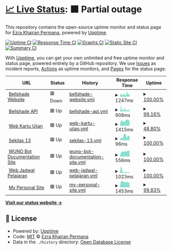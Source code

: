 # [📈 Live Status](https://status.rmecha.my.id): <!--live status--> **🟧 Partial outage**

This repository contains the open-source uptime monitor and status page for [Ezra Khairan Permana](https://www.rmecha.my.id/), powered by [Upptime](https://github.com/upptime/upptime).

[![Uptime CI](https://github.com/reacto11mecha/uptime-status/workflows/Uptime%20CI/badge.svg)](https://github.com/reacto11mecha/uptime-status/actions?query=workflow%3A%22Uptime+CI%22)
[![Response Time CI](https://github.com/reacto11mecha/uptime-status/workflows/Response%20Time%20CI/badge.svg)](https://github.com/reacto11mecha/uptime-status/actions?query=workflow%3A%22Response+Time+CI%22)
[![Graphs CI](https://github.com/reacto11mecha/uptime-status/workflows/Graphs%20CI/badge.svg)](https://github.com/reacto11mecha/uptime-status/actions?query=workflow%3A%22Graphs+CI%22)
[![Static Site CI](https://github.com/reacto11mecha/uptime-status/workflows/Static%20Site%20CI/badge.svg)](https://github.com/reacto11mecha/uptime-status/actions?query=workflow%3A%22Static+Site+CI%22)
[![Summary CI](https://github.com/reacto11mecha/uptime-status/workflows/Summary%20CI/badge.svg)](https://github.com/reacto11mecha/uptime-status/actions?query=workflow%3A%22Summary+CI%22)

With [Upptime](https://upptime.js.org), you can get your own unlimited and free uptime monitor and status page, powered entirely by a GitHub repository. We use [Issues](https://github.com/reacto11mecha/uptime-status/issues) as incident reports, [Actions](https://github.com/reacto11mecha/uptime-status/actions) as uptime monitors, and [Pages](https://status.rmecha.my.id) for the status page.

<!--start: status pages-->
<!-- This summary is generated by Upptime (https://github.com/upptime/upptime) -->
<!-- Do not edit this manually, your changes will be overwritten -->
<!-- prettier-ignore -->
| URL | Status | History | Response Time | Uptime |
| --- | ------ | ------- | ------------- | ------ |
| <img alt="" src="https://icons.duckduckgo.com/ip3/bellshade.org.ico" height="13"> [Bellshade Website](https://bellshade.org) | 🟥 Down | [bellshade-website.yml](https://github.com/reacto11mecha/uptime-status/commits/HEAD/history/bellshade-website.yml) | <details><summary><img alt="Response time graph" src="./graphs/bellshade-website/response-time-week.png" height="20"> 1247ms</summary><br><a href="https://status.rmecha.my.id/history/bellshade-website"><img alt="Response time 1131" src="https://img.shields.io/endpoint?url=https%3A%2F%2Fraw.githubusercontent.com%2Freacto11mecha%2Fuptime-status%2FHEAD%2Fapi%2Fbellshade-website%2Fresponse-time.json"></a><br><a href="https://status.rmecha.my.id/history/bellshade-website"><img alt="24-hour response time 1157" src="https://img.shields.io/endpoint?url=https%3A%2F%2Fraw.githubusercontent.com%2Freacto11mecha%2Fuptime-status%2FHEAD%2Fapi%2Fbellshade-website%2Fresponse-time-day.json"></a><br><a href="https://status.rmecha.my.id/history/bellshade-website"><img alt="7-day response time 1247" src="https://img.shields.io/endpoint?url=https%3A%2F%2Fraw.githubusercontent.com%2Freacto11mecha%2Fuptime-status%2FHEAD%2Fapi%2Fbellshade-website%2Fresponse-time-week.json"></a><br><a href="https://status.rmecha.my.id/history/bellshade-website"><img alt="30-day response time 1421" src="https://img.shields.io/endpoint?url=https%3A%2F%2Fraw.githubusercontent.com%2Freacto11mecha%2Fuptime-status%2FHEAD%2Fapi%2Fbellshade-website%2Fresponse-time-month.json"></a><br><a href="https://status.rmecha.my.id/history/bellshade-website"><img alt="1-year response time 1168" src="https://img.shields.io/endpoint?url=https%3A%2F%2Fraw.githubusercontent.com%2Freacto11mecha%2Fuptime-status%2FHEAD%2Fapi%2Fbellshade-website%2Fresponse-time-year.json"></a></details> | <details><summary><a href="https://status.rmecha.my.id/history/bellshade-website">100.00%</a></summary><a href="https://status.rmecha.my.id/history/bellshade-website"><img alt="All-time uptime 63.18%" src="https://img.shields.io/endpoint?url=https%3A%2F%2Fraw.githubusercontent.com%2Freacto11mecha%2Fuptime-status%2FHEAD%2Fapi%2Fbellshade-website%2Fuptime.json"></a><br><a href="https://status.rmecha.my.id/history/bellshade-website"><img alt="24-hour uptime 99.99%" src="https://img.shields.io/endpoint?url=https%3A%2F%2Fraw.githubusercontent.com%2Freacto11mecha%2Fuptime-status%2FHEAD%2Fapi%2Fbellshade-website%2Fuptime-day.json"></a><br><a href="https://status.rmecha.my.id/history/bellshade-website"><img alt="7-day uptime 100.00%" src="https://img.shields.io/endpoint?url=https%3A%2F%2Fraw.githubusercontent.com%2Freacto11mecha%2Fuptime-status%2FHEAD%2Fapi%2Fbellshade-website%2Fuptime-week.json"></a><br><a href="https://status.rmecha.my.id/history/bellshade-website"><img alt="30-day uptime 99.63%" src="https://img.shields.io/endpoint?url=https%3A%2F%2Fraw.githubusercontent.com%2Freacto11mecha%2Fuptime-status%2FHEAD%2Fapi%2Fbellshade-website%2Fuptime-month.json"></a><br><a href="https://status.rmecha.my.id/history/bellshade-website"><img alt="1-year uptime 74.01%" src="https://img.shields.io/endpoint?url=https%3A%2F%2Fraw.githubusercontent.com%2Freacto11mecha%2Fuptime-status%2FHEAD%2Fapi%2Fbellshade-website%2Fuptime-year.json"></a></details>
| <img alt="" src="https://icons.duckduckgo.com/ip3/api.bellshade.org.ico" height="13"> [Bellshade API](https://api.bellshade.org) | 🟩 Up | [bellshade-api.yml](https://github.com/reacto11mecha/uptime-status/commits/HEAD/history/bellshade-api.yml) | <details><summary><img alt="Response time graph" src="./graphs/bellshade-api/response-time-week.png" height="20"> 908ms</summary><br><a href="https://status.rmecha.my.id/history/bellshade-api"><img alt="Response time 757" src="https://img.shields.io/endpoint?url=https%3A%2F%2Fraw.githubusercontent.com%2Freacto11mecha%2Fuptime-status%2FHEAD%2Fapi%2Fbellshade-api%2Fresponse-time.json"></a><br><a href="https://status.rmecha.my.id/history/bellshade-api"><img alt="24-hour response time 729" src="https://img.shields.io/endpoint?url=https%3A%2F%2Fraw.githubusercontent.com%2Freacto11mecha%2Fuptime-status%2FHEAD%2Fapi%2Fbellshade-api%2Fresponse-time-day.json"></a><br><a href="https://status.rmecha.my.id/history/bellshade-api"><img alt="7-day response time 908" src="https://img.shields.io/endpoint?url=https%3A%2F%2Fraw.githubusercontent.com%2Freacto11mecha%2Fuptime-status%2FHEAD%2Fapi%2Fbellshade-api%2Fresponse-time-week.json"></a><br><a href="https://status.rmecha.my.id/history/bellshade-api"><img alt="30-day response time 918" src="https://img.shields.io/endpoint?url=https%3A%2F%2Fraw.githubusercontent.com%2Freacto11mecha%2Fuptime-status%2FHEAD%2Fapi%2Fbellshade-api%2Fresponse-time-month.json"></a><br><a href="https://status.rmecha.my.id/history/bellshade-api"><img alt="1-year response time 757" src="https://img.shields.io/endpoint?url=https%3A%2F%2Fraw.githubusercontent.com%2Freacto11mecha%2Fuptime-status%2FHEAD%2Fapi%2Fbellshade-api%2Fresponse-time-year.json"></a></details> | <details><summary><a href="https://status.rmecha.my.id/history/bellshade-api">99.16%</a></summary><a href="https://status.rmecha.my.id/history/bellshade-api"><img alt="All-time uptime 61.51%" src="https://img.shields.io/endpoint?url=https%3A%2F%2Fraw.githubusercontent.com%2Freacto11mecha%2Fuptime-status%2FHEAD%2Fapi%2Fbellshade-api%2Fuptime.json"></a><br><a href="https://status.rmecha.my.id/history/bellshade-api"><img alt="24-hour uptime 100.00%" src="https://img.shields.io/endpoint?url=https%3A%2F%2Fraw.githubusercontent.com%2Freacto11mecha%2Fuptime-status%2FHEAD%2Fapi%2Fbellshade-api%2Fuptime-day.json"></a><br><a href="https://status.rmecha.my.id/history/bellshade-api"><img alt="7-day uptime 99.16%" src="https://img.shields.io/endpoint?url=https%3A%2F%2Fraw.githubusercontent.com%2Freacto11mecha%2Fuptime-status%2FHEAD%2Fapi%2Fbellshade-api%2Fuptime-week.json"></a><br><a href="https://status.rmecha.my.id/history/bellshade-api"><img alt="30-day uptime 99.52%" src="https://img.shields.io/endpoint?url=https%3A%2F%2Fraw.githubusercontent.com%2Freacto11mecha%2Fuptime-status%2FHEAD%2Fapi%2Fbellshade-api%2Fuptime-month.json"></a><br><a href="https://status.rmecha.my.id/history/bellshade-api"><img alt="1-year uptime 73.99%" src="https://img.shields.io/endpoint?url=https%3A%2F%2Fraw.githubusercontent.com%2Freacto11mecha%2Fuptime-status%2FHEAD%2Fapi%2Fbellshade-api%2Fuptime-year.json"></a></details>
| <img alt="" src="https://icons.duckduckgo.com/ip3/kartuujian.sman12-bekasi.sch.id.ico" height="13"> [Web Kartu Ujian](https://kartuujian.sman12-bekasi.sch.id/) | 🟩 Up | [web-kartu-ujian.yml](https://github.com/reacto11mecha/uptime-status/commits/HEAD/history/web-kartu-ujian.yml) | <details><summary><img alt="Response time graph" src="./graphs/web-kartu-ujian/response-time-week.png" height="20"> 1415ms</summary><br><a href="https://status.rmecha.my.id/history/web-kartu-ujian"><img alt="Response time 1572" src="https://img.shields.io/endpoint?url=https%3A%2F%2Fraw.githubusercontent.com%2Freacto11mecha%2Fuptime-status%2FHEAD%2Fapi%2Fweb-kartu-ujian%2Fresponse-time.json"></a><br><a href="https://status.rmecha.my.id/history/web-kartu-ujian"><img alt="24-hour response time 1339" src="https://img.shields.io/endpoint?url=https%3A%2F%2Fraw.githubusercontent.com%2Freacto11mecha%2Fuptime-status%2FHEAD%2Fapi%2Fweb-kartu-ujian%2Fresponse-time-day.json"></a><br><a href="https://status.rmecha.my.id/history/web-kartu-ujian"><img alt="7-day response time 1415" src="https://img.shields.io/endpoint?url=https%3A%2F%2Fraw.githubusercontent.com%2Freacto11mecha%2Fuptime-status%2FHEAD%2Fapi%2Fweb-kartu-ujian%2Fresponse-time-week.json"></a><br><a href="https://status.rmecha.my.id/history/web-kartu-ujian"><img alt="30-day response time 1679" src="https://img.shields.io/endpoint?url=https%3A%2F%2Fraw.githubusercontent.com%2Freacto11mecha%2Fuptime-status%2FHEAD%2Fapi%2Fweb-kartu-ujian%2Fresponse-time-month.json"></a><br><a href="https://status.rmecha.my.id/history/web-kartu-ujian"><img alt="1-year response time 1594" src="https://img.shields.io/endpoint?url=https%3A%2F%2Fraw.githubusercontent.com%2Freacto11mecha%2Fuptime-status%2FHEAD%2Fapi%2Fweb-kartu-ujian%2Fresponse-time-year.json"></a></details> | <details><summary><a href="https://status.rmecha.my.id/history/web-kartu-ujian">48.80%</a></summary><a href="https://status.rmecha.my.id/history/web-kartu-ujian"><img alt="All-time uptime 97.81%" src="https://img.shields.io/endpoint?url=https%3A%2F%2Fraw.githubusercontent.com%2Freacto11mecha%2Fuptime-status%2FHEAD%2Fapi%2Fweb-kartu-ujian%2Fuptime.json"></a><br><a href="https://status.rmecha.my.id/history/web-kartu-ujian"><img alt="24-hour uptime 100.00%" src="https://img.shields.io/endpoint?url=https%3A%2F%2Fraw.githubusercontent.com%2Freacto11mecha%2Fuptime-status%2FHEAD%2Fapi%2Fweb-kartu-ujian%2Fuptime-day.json"></a><br><a href="https://status.rmecha.my.id/history/web-kartu-ujian"><img alt="7-day uptime 48.80%" src="https://img.shields.io/endpoint?url=https%3A%2F%2Fraw.githubusercontent.com%2Freacto11mecha%2Fuptime-status%2FHEAD%2Fapi%2Fweb-kartu-ujian%2Fuptime-week.json"></a><br><a href="https://status.rmecha.my.id/history/web-kartu-ujian"><img alt="30-day uptime 71.38%" src="https://img.shields.io/endpoint?url=https%3A%2F%2Fraw.githubusercontent.com%2Freacto11mecha%2Fuptime-status%2FHEAD%2Fapi%2Fweb-kartu-ujian%2Fuptime-month.json"></a><br><a href="https://status.rmecha.my.id/history/web-kartu-ujian"><img alt="1-year uptime 97.40%" src="https://img.shields.io/endpoint?url=https%3A%2F%2Fraw.githubusercontent.com%2Freacto11mecha%2Fuptime-status%2FHEAD%2Fapi%2Fweb-kartu-ujian%2Fuptime-year.json"></a></details>
| <img alt="" src="https://icons.duckduckgo.com/ip3/sekilas13.vercel.app.ico" height="13"> [Sekilas 13](https://sekilas13.vercel.app) | 🟩 Up | [sekilas-13.yml](https://github.com/reacto11mecha/uptime-status/commits/HEAD/history/sekilas-13.yml) | <details><summary><img alt="Response time graph" src="./graphs/sekilas-13/response-time-week.png" height="20"> 96ms</summary><br><a href="https://status.rmecha.my.id/history/sekilas-13"><img alt="Response time 152" src="https://img.shields.io/endpoint?url=https%3A%2F%2Fraw.githubusercontent.com%2Freacto11mecha%2Fuptime-status%2FHEAD%2Fapi%2Fsekilas-13%2Fresponse-time.json"></a><br><a href="https://status.rmecha.my.id/history/sekilas-13"><img alt="24-hour response time 84" src="https://img.shields.io/endpoint?url=https%3A%2F%2Fraw.githubusercontent.com%2Freacto11mecha%2Fuptime-status%2FHEAD%2Fapi%2Fsekilas-13%2Fresponse-time-day.json"></a><br><a href="https://status.rmecha.my.id/history/sekilas-13"><img alt="7-day response time 96" src="https://img.shields.io/endpoint?url=https%3A%2F%2Fraw.githubusercontent.com%2Freacto11mecha%2Fuptime-status%2FHEAD%2Fapi%2Fsekilas-13%2Fresponse-time-week.json"></a><br><a href="https://status.rmecha.my.id/history/sekilas-13"><img alt="30-day response time 95" src="https://img.shields.io/endpoint?url=https%3A%2F%2Fraw.githubusercontent.com%2Freacto11mecha%2Fuptime-status%2FHEAD%2Fapi%2Fsekilas-13%2Fresponse-time-month.json"></a><br><a href="https://status.rmecha.my.id/history/sekilas-13"><img alt="1-year response time 159" src="https://img.shields.io/endpoint?url=https%3A%2F%2Fraw.githubusercontent.com%2Freacto11mecha%2Fuptime-status%2FHEAD%2Fapi%2Fsekilas-13%2Fresponse-time-year.json"></a></details> | <details><summary><a href="https://status.rmecha.my.id/history/sekilas-13">100.00%</a></summary><a href="https://status.rmecha.my.id/history/sekilas-13"><img alt="All-time uptime 100.00%" src="https://img.shields.io/endpoint?url=https%3A%2F%2Fraw.githubusercontent.com%2Freacto11mecha%2Fuptime-status%2FHEAD%2Fapi%2Fsekilas-13%2Fuptime.json"></a><br><a href="https://status.rmecha.my.id/history/sekilas-13"><img alt="24-hour uptime 100.00%" src="https://img.shields.io/endpoint?url=https%3A%2F%2Fraw.githubusercontent.com%2Freacto11mecha%2Fuptime-status%2FHEAD%2Fapi%2Fsekilas-13%2Fuptime-day.json"></a><br><a href="https://status.rmecha.my.id/history/sekilas-13"><img alt="7-day uptime 100.00%" src="https://img.shields.io/endpoint?url=https%3A%2F%2Fraw.githubusercontent.com%2Freacto11mecha%2Fuptime-status%2FHEAD%2Fapi%2Fsekilas-13%2Fuptime-week.json"></a><br><a href="https://status.rmecha.my.id/history/sekilas-13"><img alt="30-day uptime 100.00%" src="https://img.shields.io/endpoint?url=https%3A%2F%2Fraw.githubusercontent.com%2Freacto11mecha%2Fuptime-status%2FHEAD%2Fapi%2Fsekilas-13%2Fuptime-month.json"></a><br><a href="https://status.rmecha.my.id/history/sekilas-13"><img alt="1-year uptime 100.00%" src="https://img.shields.io/endpoint?url=https%3A%2F%2Fraw.githubusercontent.com%2Freacto11mecha%2Fuptime-status%2FHEAD%2Fapi%2Fsekilas-13%2Fuptime-year.json"></a></details>
| <img alt="" src="https://icons.duckduckgo.com/ip3/wuno.rmecha.my.id.ico" height="13"> [WUNO Bot Documentation Site](https://wuno.rmecha.my.id/) | 🟩 Up | [wuno-bot-documentation-site.yml](https://github.com/reacto11mecha/uptime-status/commits/HEAD/history/wuno-bot-documentation-site.yml) | <details><summary><img alt="Response time graph" src="./graphs/wuno-bot-documentation-site/response-time-week.png" height="20"> 556ms</summary><br><a href="https://status.rmecha.my.id/history/wuno-bot-documentation-site"><img alt="Response time 501" src="https://img.shields.io/endpoint?url=https%3A%2F%2Fraw.githubusercontent.com%2Freacto11mecha%2Fuptime-status%2FHEAD%2Fapi%2Fwuno-bot-documentation-site%2Fresponse-time.json"></a><br><a href="https://status.rmecha.my.id/history/wuno-bot-documentation-site"><img alt="24-hour response time 602" src="https://img.shields.io/endpoint?url=https%3A%2F%2Fraw.githubusercontent.com%2Freacto11mecha%2Fuptime-status%2FHEAD%2Fapi%2Fwuno-bot-documentation-site%2Fresponse-time-day.json"></a><br><a href="https://status.rmecha.my.id/history/wuno-bot-documentation-site"><img alt="7-day response time 556" src="https://img.shields.io/endpoint?url=https%3A%2F%2Fraw.githubusercontent.com%2Freacto11mecha%2Fuptime-status%2FHEAD%2Fapi%2Fwuno-bot-documentation-site%2Fresponse-time-week.json"></a><br><a href="https://status.rmecha.my.id/history/wuno-bot-documentation-site"><img alt="30-day response time 614" src="https://img.shields.io/endpoint?url=https%3A%2F%2Fraw.githubusercontent.com%2Freacto11mecha%2Fuptime-status%2FHEAD%2Fapi%2Fwuno-bot-documentation-site%2Fresponse-time-month.json"></a><br><a href="https://status.rmecha.my.id/history/wuno-bot-documentation-site"><img alt="1-year response time 506" src="https://img.shields.io/endpoint?url=https%3A%2F%2Fraw.githubusercontent.com%2Freacto11mecha%2Fuptime-status%2FHEAD%2Fapi%2Fwuno-bot-documentation-site%2Fresponse-time-year.json"></a></details> | <details><summary><a href="https://status.rmecha.my.id/history/wuno-bot-documentation-site">100.00%</a></summary><a href="https://status.rmecha.my.id/history/wuno-bot-documentation-site"><img alt="All-time uptime 99.99%" src="https://img.shields.io/endpoint?url=https%3A%2F%2Fraw.githubusercontent.com%2Freacto11mecha%2Fuptime-status%2FHEAD%2Fapi%2Fwuno-bot-documentation-site%2Fuptime.json"></a><br><a href="https://status.rmecha.my.id/history/wuno-bot-documentation-site"><img alt="24-hour uptime 100.00%" src="https://img.shields.io/endpoint?url=https%3A%2F%2Fraw.githubusercontent.com%2Freacto11mecha%2Fuptime-status%2FHEAD%2Fapi%2Fwuno-bot-documentation-site%2Fuptime-day.json"></a><br><a href="https://status.rmecha.my.id/history/wuno-bot-documentation-site"><img alt="7-day uptime 100.00%" src="https://img.shields.io/endpoint?url=https%3A%2F%2Fraw.githubusercontent.com%2Freacto11mecha%2Fuptime-status%2FHEAD%2Fapi%2Fwuno-bot-documentation-site%2Fuptime-week.json"></a><br><a href="https://status.rmecha.my.id/history/wuno-bot-documentation-site"><img alt="30-day uptime 100.00%" src="https://img.shields.io/endpoint?url=https%3A%2F%2Fraw.githubusercontent.com%2Freacto11mecha%2Fuptime-status%2FHEAD%2Fapi%2Fwuno-bot-documentation-site%2Fuptime-month.json"></a><br><a href="https://status.rmecha.my.id/history/wuno-bot-documentation-site"><img alt="1-year uptime 99.99%" src="https://img.shields.io/endpoint?url=https%3A%2F%2Fraw.githubusercontent.com%2Freacto11mecha%2Fuptime-status%2FHEAD%2Fapi%2Fwuno-bot-documentation-site%2Fuptime-year.json"></a></details>
| <img alt="" src="https://icons.duckduckgo.com/ip3/jadwal.rmecha.my.id.ico" height="13"> [Web Jadwal Pelajaran](https://jadwal.rmecha.my.id/) | 🟩 Up | [web-jadwal-pelajaran.yml](https://github.com/reacto11mecha/uptime-status/commits/HEAD/history/web-jadwal-pelajaran.yml) | <details><summary><img alt="Response time graph" src="./graphs/web-jadwal-pelajaran/response-time-week.png" height="20"> 1023ms</summary><br><a href="https://status.rmecha.my.id/history/web-jadwal-pelajaran"><img alt="Response time 438" src="https://img.shields.io/endpoint?url=https%3A%2F%2Fraw.githubusercontent.com%2Freacto11mecha%2Fuptime-status%2FHEAD%2Fapi%2Fweb-jadwal-pelajaran%2Fresponse-time.json"></a><br><a href="https://status.rmecha.my.id/history/web-jadwal-pelajaran"><img alt="24-hour response time 483" src="https://img.shields.io/endpoint?url=https%3A%2F%2Fraw.githubusercontent.com%2Freacto11mecha%2Fuptime-status%2FHEAD%2Fapi%2Fweb-jadwal-pelajaran%2Fresponse-time-day.json"></a><br><a href="https://status.rmecha.my.id/history/web-jadwal-pelajaran"><img alt="7-day response time 1023" src="https://img.shields.io/endpoint?url=https%3A%2F%2Fraw.githubusercontent.com%2Freacto11mecha%2Fuptime-status%2FHEAD%2Fapi%2Fweb-jadwal-pelajaran%2Fresponse-time-week.json"></a><br><a href="https://status.rmecha.my.id/history/web-jadwal-pelajaran"><img alt="30-day response time 607" src="https://img.shields.io/endpoint?url=https%3A%2F%2Fraw.githubusercontent.com%2Freacto11mecha%2Fuptime-status%2FHEAD%2Fapi%2Fweb-jadwal-pelajaran%2Fresponse-time-month.json"></a><br><a href="https://status.rmecha.my.id/history/web-jadwal-pelajaran"><img alt="1-year response time 441" src="https://img.shields.io/endpoint?url=https%3A%2F%2Fraw.githubusercontent.com%2Freacto11mecha%2Fuptime-status%2FHEAD%2Fapi%2Fweb-jadwal-pelajaran%2Fresponse-time-year.json"></a></details> | <details><summary><a href="https://status.rmecha.my.id/history/web-jadwal-pelajaran">100.00%</a></summary><a href="https://status.rmecha.my.id/history/web-jadwal-pelajaran"><img alt="All-time uptime 100.00%" src="https://img.shields.io/endpoint?url=https%3A%2F%2Fraw.githubusercontent.com%2Freacto11mecha%2Fuptime-status%2FHEAD%2Fapi%2Fweb-jadwal-pelajaran%2Fuptime.json"></a><br><a href="https://status.rmecha.my.id/history/web-jadwal-pelajaran"><img alt="24-hour uptime 100.00%" src="https://img.shields.io/endpoint?url=https%3A%2F%2Fraw.githubusercontent.com%2Freacto11mecha%2Fuptime-status%2FHEAD%2Fapi%2Fweb-jadwal-pelajaran%2Fuptime-day.json"></a><br><a href="https://status.rmecha.my.id/history/web-jadwal-pelajaran"><img alt="7-day uptime 100.00%" src="https://img.shields.io/endpoint?url=https%3A%2F%2Fraw.githubusercontent.com%2Freacto11mecha%2Fuptime-status%2FHEAD%2Fapi%2Fweb-jadwal-pelajaran%2Fuptime-week.json"></a><br><a href="https://status.rmecha.my.id/history/web-jadwal-pelajaran"><img alt="30-day uptime 100.00%" src="https://img.shields.io/endpoint?url=https%3A%2F%2Fraw.githubusercontent.com%2Freacto11mecha%2Fuptime-status%2FHEAD%2Fapi%2Fweb-jadwal-pelajaran%2Fuptime-month.json"></a><br><a href="https://status.rmecha.my.id/history/web-jadwal-pelajaran"><img alt="1-year uptime 100.00%" src="https://img.shields.io/endpoint?url=https%3A%2F%2Fraw.githubusercontent.com%2Freacto11mecha%2Fuptime-status%2FHEAD%2Fapi%2Fweb-jadwal-pelajaran%2Fuptime-year.json"></a></details>
| <img alt="" src="https://icons.duckduckgo.com/ip3/rmecha.my.id.ico" height="13"> [My Personal Site](https://rmecha.my.id) | 🟩 Up | [my-personal-site.yml](https://github.com/reacto11mecha/uptime-status/commits/HEAD/history/my-personal-site.yml) | <details><summary><img alt="Response time graph" src="./graphs/my-personal-site/response-time-week.png" height="20"> 1453ms</summary><br><a href="https://status.rmecha.my.id/history/my-personal-site"><img alt="Response time 1193" src="https://img.shields.io/endpoint?url=https%3A%2F%2Fraw.githubusercontent.com%2Freacto11mecha%2Fuptime-status%2FHEAD%2Fapi%2Fmy-personal-site%2Fresponse-time.json"></a><br><a href="https://status.rmecha.my.id/history/my-personal-site"><img alt="24-hour response time 1070" src="https://img.shields.io/endpoint?url=https%3A%2F%2Fraw.githubusercontent.com%2Freacto11mecha%2Fuptime-status%2FHEAD%2Fapi%2Fmy-personal-site%2Fresponse-time-day.json"></a><br><a href="https://status.rmecha.my.id/history/my-personal-site"><img alt="7-day response time 1453" src="https://img.shields.io/endpoint?url=https%3A%2F%2Fraw.githubusercontent.com%2Freacto11mecha%2Fuptime-status%2FHEAD%2Fapi%2Fmy-personal-site%2Fresponse-time-week.json"></a><br><a href="https://status.rmecha.my.id/history/my-personal-site"><img alt="30-day response time 1527" src="https://img.shields.io/endpoint?url=https%3A%2F%2Fraw.githubusercontent.com%2Freacto11mecha%2Fuptime-status%2FHEAD%2Fapi%2Fmy-personal-site%2Fresponse-time-month.json"></a><br><a href="https://status.rmecha.my.id/history/my-personal-site"><img alt="1-year response time 1285" src="https://img.shields.io/endpoint?url=https%3A%2F%2Fraw.githubusercontent.com%2Freacto11mecha%2Fuptime-status%2FHEAD%2Fapi%2Fmy-personal-site%2Fresponse-time-year.json"></a></details> | <details><summary><a href="https://status.rmecha.my.id/history/my-personal-site">99.83%</a></summary><a href="https://status.rmecha.my.id/history/my-personal-site"><img alt="All-time uptime 99.99%" src="https://img.shields.io/endpoint?url=https%3A%2F%2Fraw.githubusercontent.com%2Freacto11mecha%2Fuptime-status%2FHEAD%2Fapi%2Fmy-personal-site%2Fuptime.json"></a><br><a href="https://status.rmecha.my.id/history/my-personal-site"><img alt="24-hour uptime 100.00%" src="https://img.shields.io/endpoint?url=https%3A%2F%2Fraw.githubusercontent.com%2Freacto11mecha%2Fuptime-status%2FHEAD%2Fapi%2Fmy-personal-site%2Fuptime-day.json"></a><br><a href="https://status.rmecha.my.id/history/my-personal-site"><img alt="7-day uptime 99.83%" src="https://img.shields.io/endpoint?url=https%3A%2F%2Fraw.githubusercontent.com%2Freacto11mecha%2Fuptime-status%2FHEAD%2Fapi%2Fmy-personal-site%2Fuptime-week.json"></a><br><a href="https://status.rmecha.my.id/history/my-personal-site"><img alt="30-day uptime 99.96%" src="https://img.shields.io/endpoint?url=https%3A%2F%2Fraw.githubusercontent.com%2Freacto11mecha%2Fuptime-status%2FHEAD%2Fapi%2Fmy-personal-site%2Fuptime-month.json"></a><br><a href="https://status.rmecha.my.id/history/my-personal-site"><img alt="1-year uptime 99.99%" src="https://img.shields.io/endpoint?url=https%3A%2F%2Fraw.githubusercontent.com%2Freacto11mecha%2Fuptime-status%2FHEAD%2Fapi%2Fmy-personal-site%2Fuptime-year.json"></a></details>

<!--end: status pages-->

[**Visit our status website →**](https://status.rmecha.my.id)

## 📄 License

- Powered by: [Upptime](https://github.com/upptime/upptime)
- Code: [MIT](./LICENSE) © [Ezra Khairan Permana](https://www.rmecha.my.id/)
- Data in the `./history` directory: [Open Database License](https://opendatacommons.org/licenses/odbl/1-0/)
